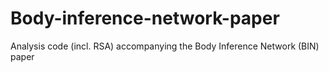 # Body-inference-network-paper
Analysis code (incl. RSA) accompanying the Body Inference Network (BIN) paper
